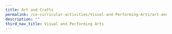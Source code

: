 ```yaml
---
title: Art and Crafts
permalink: /co-curricular-activities/Visual-and-Performing-Arts/art-and-crafts
description: ""
third_nav_title: Visual and Performing Arts
---
```

